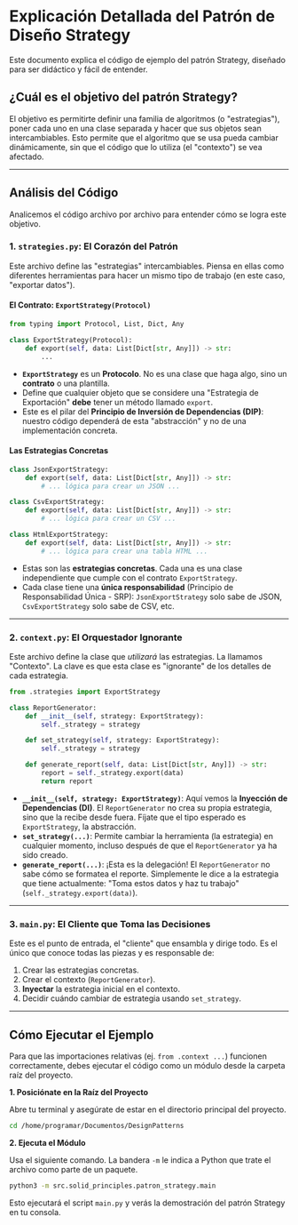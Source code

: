 # Explicación Detallada del Patrón de Diseño Strategy

Este documento explica el código de ejemplo del patrón Strategy, diseñado para ser didáctico y fácil de entender.

## ¿Cuál es el objetivo del patrón Strategy?

El objetivo es permitirte definir una familia de algoritmos (o "estrategias"), poner cada uno en una clase separada y hacer que sus objetos sean intercambiables. Esto permite que el algoritmo que se usa pueda cambiar dinámicamente, sin que el código que lo utiliza (el "contexto") se vea afectado.

---

## Análisis del Código

Analicemos el código archivo por archivo para entender cómo se logra este objetivo.

### 1. `strategies.py`: El Corazón del Patrón

Este archivo define las "estrategias" intercambiables. Piensa en ellas como diferentes herramientas para hacer un mismo tipo de trabajo (en este caso, "exportar datos").

#### El Contrato: `ExportStrategy(Protocol)`

```python
from typing import Protocol, List, Dict, Any

class ExportStrategy(Protocol):
    def export(self, data: List[Dict[str, Any]]) -> str:
        ...
```

*   **`ExportStrategy`** es un **Protocolo**. No es una clase que haga algo, sino un **contrato** o una plantilla.
*   Define que cualquier objeto que se considere una "Estrategia de Exportación" **debe** tener un método llamado `export`.
*   Este es el pilar del **Principio de Inversión de Dependencias (DIP)**: nuestro código dependerá de esta "abstracción" y no de una implementación concreta.

#### Las Estrategias Concretas

```python
class JsonExportStrategy:
    def export(self, data: List[Dict[str, Any]]) -> str:
        # ... lógica para crear un JSON ...

class CsvExportStrategy:
    def export(self, data: List[Dict[str, Any]]) -> str:
        # ... lógica para crear un CSV ...

class HtmlExportStrategy:
    def export(self, data: List[Dict[str, Any]]) -> str:
        # ... lógica para crear una tabla HTML ...
```

*   Estas son las **estrategias concretas**. Cada una es una clase independiente que cumple con el contrato `ExportStrategy`.
*   Cada clase tiene una **única responsabilidad** (Principio de Responsabilidad Única - SRP): `JsonExportStrategy` solo sabe de JSON, `CsvExportStrategy` solo sabe de CSV, etc.

---

### 2. `context.py`: El Orquestador Ignorante

Este archivo define la clase que *utilizará* las estrategias. La llamamos "Contexto". La clave es que esta clase es "ignorante" de los detalles de cada estrategia.

```python
from .strategies import ExportStrategy

class ReportGenerator:
    def __init__(self, strategy: ExportStrategy):
        self._strategy = strategy

    def set_strategy(self, strategy: ExportStrategy):
        self._strategy = strategy

    def generate_report(self, data: List[Dict[str, Any]]) -> str:
        report = self._strategy.export(data)
        return report
```

*   **`__init__(self, strategy: ExportStrategy)`**: Aquí vemos la **Inyección de Dependencias (DI)**. El `ReportGenerator` no crea su propia estrategia, sino que la recibe desde fuera. Fíjate que el tipo esperado es `ExportStrategy`, la abstracción.
*   **`set_strategy(...)`**: Permite cambiar la herramienta (la estrategia) en cualquier momento, incluso después de que el `ReportGenerator` ya ha sido creado.
*   **`generate_report(...)`**: ¡Esta es la delegación! El `ReportGenerator` no sabe cómo se formatea el reporte. Simplemente le dice a la estrategia que tiene actualmente: "Toma estos datos y haz tu trabajo" (`self._strategy.export(data)`).

---

### 3. `main.py`: El Cliente que Toma las Decisiones

Este es el punto de entrada, el "cliente" que ensambla y dirige todo. Es el único que conoce todas las piezas y es responsable de:
1.  Crear las estrategias concretas.
2.  Crear el contexto (`ReportGenerator`).
3.  **Inyectar** la estrategia inicial en el contexto.
4.  Decidir cuándo cambiar de estrategia usando `set_strategy`.

---

## Cómo Ejecutar el Ejemplo

Para que las importaciones relativas (ej. `from .context ...`) funcionen correctamente, debes ejecutar el código como un módulo desde la carpeta raíz del proyecto.

**1. Posiciónate en la Raíz del Proyecto**

Abre tu terminal y asegúrate de estar en el directorio principal del proyecto.

```bash
cd /home/programar/Documentos/DesignPatterns
```

**2. Ejecuta el Módulo**

Usa el siguiente comando. La bandera `-m` le indica a Python que trate el archivo como parte de un paquete.

```bash
python3 -m src.solid_principles.patron_strategy.main
```

Esto ejecutará el script `main.py` y verás la demostración del patrón Strategy en tu consola.
